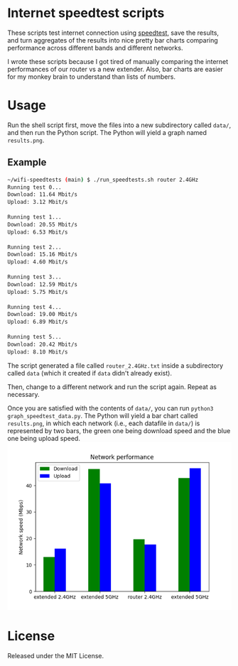 # Internet speedtest scripts

These scripts test internet connection using
[speedtest](https://www.speedtest.net/apps/cli), save the results, and turn
aggregates of the results into nice pretty bar charts comparing performance
across different bands and different networks.

I wrote these scripts because I got tired of manually comparing the internet
performances of our router vs a new extender. Also, bar charts are easier for
my monkey brain to understand than lists of numbers.

# Usage

Run the shell script first, move the files into a new subdirectory called
`data/`, and then run the Python script. The Python will yield a graph named
`results.png`.

## Example
```sh
~/wifi-speedtests (main) $ ./run_speedtests.sh router 2.4GHz
Running test 0...
Download: 11.64 Mbit/s
Upload: 3.12 Mbit/s

Running test 1...
Download: 20.55 Mbit/s
Upload: 6.53 Mbit/s

Running test 2...
Download: 15.16 Mbit/s
Upload: 4.60 Mbit/s

Running test 3...
Download: 12.59 Mbit/s
Upload: 5.75 Mbit/s

Running test 4...
Download: 19.00 Mbit/s
Upload: 6.89 Mbit/s

Running test 5...
Download: 20.42 Mbit/s
Upload: 8.10 Mbit/s
```

The script generated a file called `router_2.4GHz.txt` inside a subdirectory
called `data` (which it created if `data` didn't already exist). 

Then, change to a different network and run the script again. Repeat as
necessary.

Once you are satisfied with the contents of `data/`, you can run `python3
graph_speedtest_data.py`. The Python will yield a bar chart called
`results.png`, in which each network (i.e., each datafile in `data/`) is
represented by two bars, the green one being download speed and the blue one
being upload speed. ![Example output bar chart](example_results.png)

# License
Released under the MIT License.
